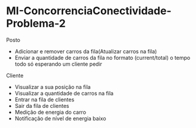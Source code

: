 # MI-ConcorrenciaConectividade-Problema-2
 
Posto

- Adicionar e remover carros da fila(Atualizar carros na fila)
- Enviar a quantidade de carros da fila no formato (current/total)
o tempo todo só esperando um cliente pedir

Cliente

- Visualizar a sua posição na fila
- Visualizar a quantidade de carros na fila
- Entrar na fila de clientes
- Sair da fila de clientes
- Medição de energia do carro
- Notificação de nível de energia baixo

 
 
 